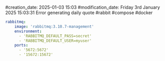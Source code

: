 #creation_date:  2025-01-03 15:03
#modification_date: Friday 3rd January 2025 15:03:31
Error generating daily quote
#rabbit #compose #docker 

```yml
rabbitmq:
    image: 'rabbitmq:3.10.7-management'
    environment:
      - 'RABBITMQ_DEFAULT_PASS=secret'
      - 'RABBITMQ_DEFAULT_USER=myuser'
    ports:
      - '5672:5672'
      - '15672:15672'
```

